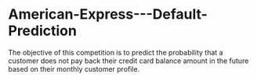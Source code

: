 # American-Express---Default-Prediction
The objective of this competition is to predict the probability that a customer does not pay back their credit card balance amount in the future based on their monthly customer profile. 
